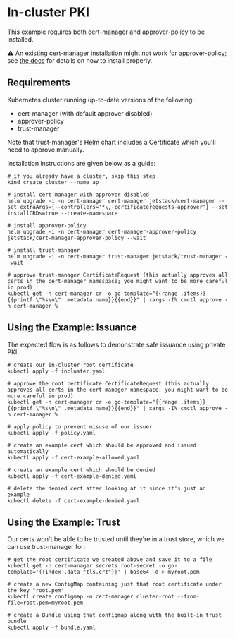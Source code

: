 # In-cluster PKI

This example requires both cert-manager and approver-policy to be installed.

⚠️ An existing cert-manager installation might not work for approver-policy; see [the docs](https://cert-manager.io/docs/projects/approver-policy/)
for details on how to install properly.

## Requirements

Kubernetes cluster running up-to-date versions of the following:

- cert-manager (with default approver disabled)
- approver-policy
- trust-manager

Note that trust-manager's Helm chart includes a Certificate which you'll need to approve manually.

Installation instructions are given below as a guide:

```console
# if you already have a cluster, skip this step
kind create cluster --name ap

# install cert-manager with approver disabled
helm upgrade -i -n cert-manager cert-manager jetstack/cert-manager --set extraArgs={--controllers='*\,-certificaterequests-approver'} --set installCRDs=true --create-namespace

# install approver-policy
helm upgrade -i -n cert-manager cert-manager-approver-policy jetstack/cert-manager-approver-policy --wait

# install trust-manager
helm upgrade -i -n cert-manager trust-manager jetstack/trust-manager --wait

# approve trust-manager CertificateRequest (this actually approves all certs in the cert-manager namespace; you might want to be more careful in prod)
kubectl get -n cert-manager cr -o go-template="{{range .items}}{{printf \"%s\n\" .metadata.name}}{{end}}" | xargs -I% cmctl approve -n cert-manager %
```

## Using the Example: Issuance

The expected flow is as follows to demonstrate safe issuance using private PKI:

```console
# create our in-cluster root certificate
kubectl apply -f incluster.yaml

# approve the root certificate CertificateRequest (this actually approves all certs in the cert-manager namespace; you might want to be more careful in prod)
kubectl get -n cert-manager cr -o go-template="{{range .items}}{{printf \"%s\n\" .metadata.name}}{{end}}" | xargs -I% cmctl approve -n cert-manager %

# apply policy to prevent misuse of our issuer
kubectl apply -f policy.yaml

# create an example cert which should be approved and issued automatically
kubectl apply -f cert-example-allowed.yaml

# create an example cert which should be denied
kubectl apply -f cert-example-denied.yaml

# delete the denied cert after looking at it since it's just an example
kubectl delete -f cert-example-denied.yaml
```

## Using the Example: Trust

Our certs won't be able to be trusted until they're in a trust store, which we can use trust-manager for:

```console
# get the root certificate we created above and save it to a file
kubectl get -n cert-manager secrets root-secret -o go-template='{{index .data "tls.crt"}}' | base64 -d > myroot.pem

# create a new ConfigMap containing just that root certificate under the key "root.pem"
kubectl create configmap -n cert-manager cluster-root --from-file=root.pem=myroot.pem

# create a Bundle using that configmap along with the built-in trust bundle
kubectl apply -f bundle.yaml
```

